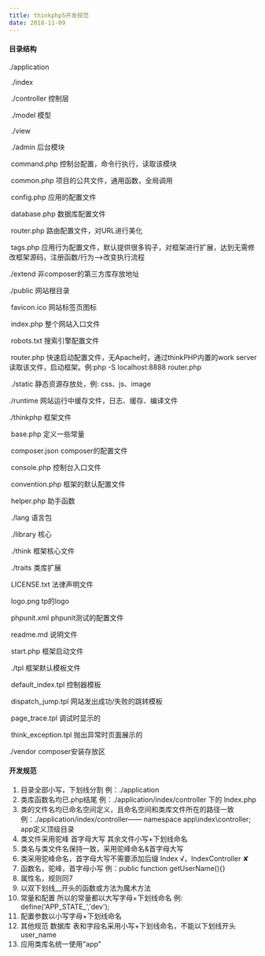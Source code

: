 ```yaml
---
title: thinkphp5开发规范
date: 2018-11-09
---
```


#### 目录结构

./application

​	./index

​		./controller 控制层

​		./model	模型

​		./view

​	./admin 后台模块

​	command.php 控制台配置，命令行执行，读取该模块

​	common.php 项目的公共文件，通用函数，全局调用

​	config.php 应用的配置文件

​	database.php 数据库配置文件

​	router.php 路由配置文件，对URL进行美化

​	tags.php 应用行为配置文件，默认提供很多钩子，对框架进行扩展，达到无需修改框架源码，注册函数/行为——>改变执行流程

./extend 非composer的第三方库存放地址

./public 网站根目录

​	favicon.ico 网站标签页图标

​	index.php 整个网站入口文件

​	robots.txt 搜索引擎配置文件

​	router.php 快速启动配置文件，无Apache时，通过thinkPHP内置的work server读取该文件，启动框架。例:php -S localhost:8888 router.php 

​	./static 静态资源存放处，例: css、js、image

./runtime	网站运行中缓存文件，日志、缓存、编译文件

./thinkphp	框架文件

​	base.php	定义一些常量

​	composer.json	composer的配置文件

​	console.php 控制台入口文件

​	convention.php 	框架的默认配置文件

​	helper.php	助手函数

​	./lang 	语言包

​	./library	核心

​		./think	框架核心文件

​		./traits	类库扩展

​	LICENSE.txt	法律声明文件

​	logo.png	tp的logo

​	phpunit.xml	phpunit测试的配置文件

​	readme.md	说明文件

​	start.php 框架启动文件

​	./tpl	框架默认模板文件

​		default_index.tpl	控制器模板

​		dispatch_jump.tpl	网站发出成功/失败的跳转模板

​		page_trace.tpl	调试时显示的

​		think_exception.tpl	抛出异常时页面展示的

./vendor	composer安装存放区

#### 开发规范

1. 目录全部小写，下划线分割 例：./application
2. 类库函数名均已.php结尾 例：./application/index/controller 下的 Index.php
3. 类的文件名均已命名空间定义，且命名空间和类库文件所在的路径一致 例：./application/index/controller—— namespace app\index\controller; app定义顶级目录
4. 类文件采用驼峰 首字母大写 其余文件小写+下划线命名
5. 类名与类文件名保持一致，采用驼峰命名&首字母大写
6. 类采用驼峰命名，首字母大写不需要添加后缀  Index √，IndexController ✘
7. 函数名，驼峰，首字母小写 例：public function getUserName(){}
8. 属性名，规则同7
9. 以双下划线__开头的函数或方法为魔术方法
10. 常量和配置 所以的常量都以大写字母+下划线命名 例: define('APP_STATE_','dev');
11. 配置参数以小写字母+下划线命名
12. 其他规范 数据库 表和字段名采用小写+下划线命名，不能以下划线开头 user_name
13. 应用类库名统一使用"app"

